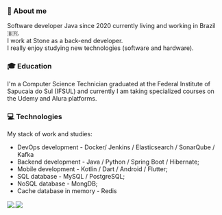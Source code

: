 ### 👤 About me
 Software developer Java since 2020 currently living and working in Brazil 🇧🇷.  
 I work at Stone as a back-end developer.<br>
 I really enjoy studying new technologies (software and hardware).<br>
 
 ### 🎓 Education  
  I'm a Computer Science Technician graduated at the Federal Institute of Sapucaia do Sul (IFSUL) and currently I am taking specialized courses on the Udemy and Alura platforms.
  
 ### 💻 Technologies
 My stack of work and studies:

- DevOps development - Docker/ Jenkins / Elasticsearch / SonarQube / Kafka
- Backend development - Java / Python / Spring Boot / Hibernate;
- Mobile development - Kotlin / Dart / Android / Flutter;
- SQL database - MySQL / PostgreSQL;
- NoSQL database - MongDB;
- Cache database in memory - Redis

<div>
<a href= "https://beacons.ai/mayndi15">
  <img align="center" src="https://github-readme-stats.vercel.app/api?username=mayndi15&show_icons=true&theme=dracula&include_all_commits=true&count_private=true"/>
</a>
 <a href= "https://beacons.ai/mayndi15">
  <img align="center" src="https://github-readme-stats.vercel.app/api/top-langs/?username=mayndi15&layout=compact&langs_count=10&theme=dracula&include_all_commits=true&count_private=true&custom_title=Languages&card_width=375&hide=objective-c"/>
</a>
</div>


 
 
 

